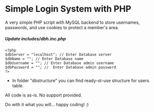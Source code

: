 Simple Login System with PHP
================

A very simple PHP script with MySQL backend to store usernames, passwords, and use cookies to protect a member's area.

##### Update includes/dbh.inc.php
```
<?php
$dbServer = "localhost"; // Enter Database server
$dbName = ""; // Enter Database name
$dbUsername = ""; // Enter Database admin username
$dbPassword = ""; //  Enter Database admin password
?>
```

- In folder "dbstructure" you can find ready-ot-use structure for users table.

All code is as-is. No support provided.

Do with it what you will... happy coding! :)